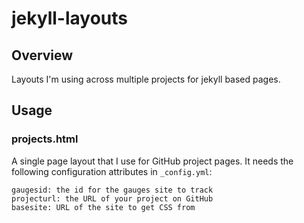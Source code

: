 # jekyll-layouts

## Overview
Layouts I'm using across multiple projects for jekyll based pages.

## Usage

### projects.html
A single page layout that I use for GitHub project pages. It needs the
following configuration attributes in `_config.yml`:
```
gaugesid: the id for the gauges site to track
projecturl: the URL of your project on GitHub
basesite: URL of the site to get CSS from
```
